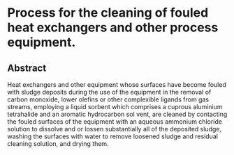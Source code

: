 # Process for the cleaning of fouled heat exchangers and other process equipment.

## Abstract
Heat exchangers and other equipment whose surfaces have become fouled with sludge deposits during the use of the equipment in the removal of carbon monoxide, lower olefins or other complexible ligands from gas streams, employing a liquid sorbent which comprises a cuprous aluminium tetrahalide and an aromatic hydrocarbon sol vent, are cleaned by contacting the fouled surfaces of the equipment with an aqueous ammonium chloride solution to dissolve and or lossen substantially all of the deposited sludge, washing the surfaces with water to remove loosened sludge and residual cleaning solution, and drying them.